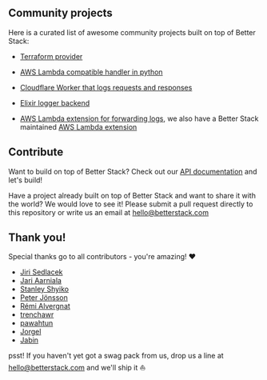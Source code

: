 ## Community projects
Here is a curated list of awesome community projects built on top of Better Stack:

- [Terraform provider](https://github.com/BetterStackHQ/terraform-provider-better-uptime)
- [AWS Lambda compatible handler in python](https://gist.github.com/trenchawr/6183e7322126b251b0edb5eeb430f74d)
- [Cloudflare Worker that logs requests and responses](https://github.com/iamwarning/cloudflare-worker-jorgel)
- [Elixir logger backend](https://github.com/towhans/betterstack_logger_backend)

- [AWS Lambda extension for forwarding logs](https://github.com/stockstory/logtail-lambda-extension), we also have a Better Stack maintained [AWS Lambda extension](https://github.com/logtail/logtail-aws-lambda) 

## Contribute
Want to build on top of Better Stack? Check out our [API documentation](https://betterstack.com/docs/logs/api/getting-started/) and let's build!

Have a project already built on top of Better Stack and want to share it with the world? We would love to see it! Please submit a pull request directly to this repository or write us an email at hello@betterstack.com

## Thank you!
Special thanks go to all contributors - you're amazing! ❤️

- [Jiri Sedlacek](https://github.com/towhans)
- [Jari Aarniala](https://github.com/codeflows)
- [Stanley Shyiko](https://github.com/shyiko)
- [Peter Jönsson](https://github.com/peter-hippo)
- [Rémi Alvergnat](https://github.com/Toilal)
- [trenchawr](https://github.com/trenchawr)
- [pawahtun](https://github.com/pawahtun)
- [Jorgel](https://github.com/iamwarning)
- [Jabin](https://github.com/jabinb)


psst! If you haven't yet got a swag pack from us, drop us a line at hello@betterstack.com and we'll ship it ⛵️
